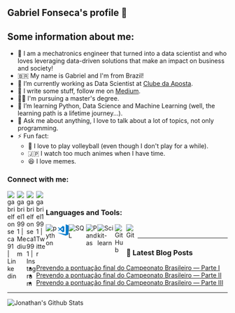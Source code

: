 ## Gabriel Fonseca's profile 👋

## Some information about me:
- :man: I am a mechatronics engineer that turned into a data scientist and who loves leveraging data-driven solutions that make an impact on business and society!
- :brazil: My name is Gabriel and I'm from Brazil!
- :game_die: I’m currently working as Data Scientist at [Clube da Aposta](https://clubedaposta.com/).
- :pencil: I write some stuff, follow me on [Medium](https://medium.com/@gabriel1991).
- :student: I'm pursuing a master's degree.
- 🌱 I’m learning Python, Data Science and Machine Learning (well, the learning path is a lifetime journey...).
- 💬 Ask me about anything, I love to talk about a lot of topics, not only programming.
- ⚡ Fun fact:
  - :volleyball: I love to play volleyball (even though I don't play for a while).
  - :jp: I watch too much animes when I have time.
  - :laughing: I love memes.

### Connect with me:

<a href="https://www.linkedin.com/in/gabrielfonseca91/" target="_blank" rel="noopener noreferrer"><img align="left" alt="gabrielfonseca91 | Linkedin" width="22px" src="https://upload.wikimedia.org/wikipedia/commons/e/e9/Linkedin_icon.svg"></a>

[<img align="left" alt="gabriel1991 | Medium" width="22px" src="https://miro.medium.com/fit/c/262/262/1*sHhtYhaCe2Uc3IU0IgKwIQ.png" />](https://medium.com/@gabriel1991)

[<img align="left" alt="gabrielfonseca1991 | Instagram" width="22px" src="https://upload.wikimedia.org/wikipedia/commons/5/58/Instagram-Icon.png" />](https://www.instagram.com/gabrielfonseca1991/)

[<img align="left" alt="gabriel1991 | Twitter" width="22px" src="https://upload.wikimedia.org/wikipedia/fr/c/c8/Twitter_Bird.svg" />](https://twitter.com/gabriel1991)

<br />

### Languages and Tools:

[<img align="left" alt="python" width="26px" src="https://upload.wikimedia.org/wikipedia/commons/c/c3/Python-logo-notext.svg" target="_blank"/>](https://www.python.org/)

[<img align="left" alt="visual studio code" width="26px" src="https://raw.githubusercontent.com/github/explore/80688e429a7d4ef2fca1e82350fe8e3517d3494d/topics/visual-studio-code/visual-studio-code.png" />](https://code.visualstudio.com/)

[<img align="left" alt="SQL" width="40px" src="https://upload.wikimedia.org/wikipedia/de/d/dd/MySQL_logo.svg" />](https://www.mysql.com/)

[<img align="left" alt="Pandas" width="26px" src="https://upload.wikimedia.org/wikipedia/commons/2/22/Pandas_mark.svg" />](https://pandas.pydata.org/)

[<img align="left" alt="Scikit-learn" width="40px" src="https://upload.wikimedia.org/wikipedia/commons/0/05/Scikit_learn_logo_small.svg" />](https://scikit-learn.org/stable/)

[<img align="left" alt="GitHub" width="26px" src="https://upload.wikimedia.org/wikipedia/commons/9/91/Octicons-mark-github.svg" />](https://github.com/)

[<img align="left" alt="Git" width="26px" src="https://upload.wikimedia.org/wikipedia/commons/3/3f/Git_icon.svg" />](https://git-scm.com/)

<br />

---

### 📕 Latest Blog Posts

<!-- BLOG-POST-LIST:START -->
* [Prevendo a pontuação final do Campeonato Brasileiro — Parte I](https://medium.com/data-hackers/prevendo-a-pontua%C3%A7%C3%A3o-final-do-campeonato-brasileiro-parte-i-179bf977b945) 
* [Prevendo a pontuação final do Campeonato Brasileiro — Parte II](https://medium.com/data-hackers/prevendo-a-pontua%C3%A7%C3%A3o-final-do-campeonato-brasileiro-parte-ii-eea54adf5f4)
* [Prevendo a pontuação final do Campeonato Brasileiro — Parte III](https://medium.com/data-hackers/prevendo-a-pontua%C3%A7%C3%A3o-final-do-campeonato-brasileiro-parte-iii-57c6cca3ee0a)


<!-- BLOG-POST-LIST:END -->

---
<img align="left" alt="Jonathan's Github Stats" src="https://github-readme-stats.vercel.app/api?username=gabriel19913&show_icons=true&hide_border=true" />
